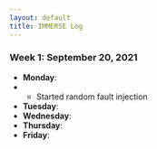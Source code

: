 ```yaml
---
layout: default
title: IMMERSE Log
---
```


### Week 1: September 20, 2021

* **Monday**: 
*  * Started random fault injection
* **Tuesday**: 
* **Wednesday**: 
* **Thursday**: 
* **Friday**:

